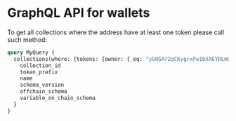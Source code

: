 # GraphQL API for wallets

To get all collections where the address have at least one token please call such method:

```graphql
query MyQuery {
  collections(where: {tokens: {owner: {_eq: "yGHGXr2qCKygrxFw16XXEYRLmQwQt8RN8eMN5UuuJ17ZFPosP"}}}) {
    collection_id
    token_prefix
    name
    schema_version
    offchain_schema
    variable_on_chain_schema
  }
}
```